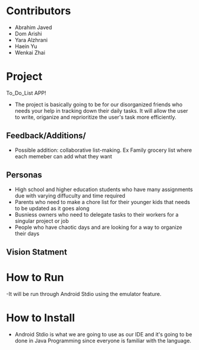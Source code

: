# Contributors
- Abrahim Javed
- Dom Arishi
- Yara Alzhrani
- Haein Yu
- Wenkai Zhai

# Project 

To_Do_List APP!

- The project is basically going to be for our disorganized friends who needs your help in tracking down their daily tasks. It will allow the user to write, origanize and reprioritize the user's task more efficiently.

## Feedback/Additions/

- Possible addition: collaborative list-making. Ex Family grocery list where each memeber can add what they want

## Personas
- High school and higher education students who have many assignments due with varying diffuculty and time required
- Parents who need to make a chore list for their younger kids that needs to be updated as it goes along
- Busniess owners who need to delegate tasks to their workers for a singular project or job
- People who have chaotic days and are looking for a way to organize their days


## Vision Statment


# How to Run

-It will be run through Android Stdio using the emulator feature.

# How to Install

- Android Stdio is what we are going to use as our IDE and it's going to be done in Java Programming since everyone is familiar with the language.


